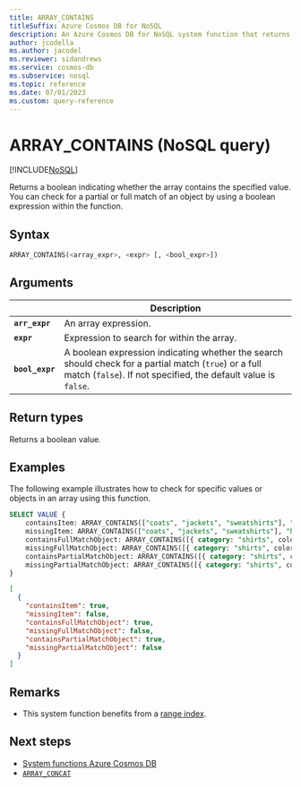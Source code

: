 ```yaml
---
title: ARRAY_CONTAINS
titleSuffix: Azure Cosmos DB for NoSQL
description: An Azure Cosmos DB for NoSQL system function that returns a boolean indicating whether the array contains the specified value
author: jcodella
ms.author: jacodel
ms.reviewer: sidandrews
ms.service: cosmos-db
ms.subservice: nosql
ms.topic: reference
ms.date: 07/01/2023
ms.custom: query-reference
---
```


# ARRAY_CONTAINS (NoSQL query)

[!INCLUDE[NoSQL](../../includes/appliesto-nosql.md)]

Returns a boolean indicating whether the array contains the specified value. You can check for a partial or full match of an object by using a boolean expression within the function.

## Syntax
  
```sql
ARRAY_CONTAINS(<array_expr>, <expr> [, <bool_expr>])  
```  
  
## Arguments
  
| | Description |
| --- | --- |
| **`arr_expr`** | An array expression. |
| **`expr`** | Expression to search for within the array. |
| **`bool_expr`** | A boolean expression indicating whether the search should check for a partial match (`true`) or a full match (`false`). If not specified, the default value is `false`. |
  
## Return types
  
Returns a boolean value.  
  
## Examples
  
The following example illustrates how to check for specific values or objects in an array using this function.  
  
```sql
SELECT VALUE {
    containsItem: ARRAY_CONTAINS(["coats", "jackets", "sweatshirts"], "coats"),
    missingItem: ARRAY_CONTAINS(["coats", "jackets", "sweatshirts"], "hoodies"),
    containsFullMatchObject: ARRAY_CONTAINS([{ category: "shirts", color: "blue" }], { category: "shirts", color: "blue" }),
    missingFullMatchObject: ARRAY_CONTAINS([{ category: "shirts", color: "blue" }], { category: "shirts" }),
    containsPartialMatchObject: ARRAY_CONTAINS([{ category: "shirts", color: "blue" }], { category: "shirts" }, true),
    missingPartialMatchObject: ARRAY_CONTAINS([{ category: "shirts", color: "blue" }], { category: "shorts", color: "blue" }, true)
}
```
  
```json
[
  {
    "containsItem": true,
    "missingItem": false,
    "containsFullMatchObject": true,
    "missingFullMatchObject": false,
    "containsPartialMatchObject": true,
    "missingPartialMatchObject": false
  }
]
```

## Remarks

- This system function benefits from a [range index](../../index-policy.md#includeexclude-strategy).

## Next steps

- [System functions Azure Cosmos DB](system-functions.yml)
- [`ARRAY_CONCAT`](array-concat.md)
